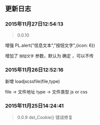 ## 更新日志


### 2015年11月27日12:54:13

>0.0.10

增强 PL.alert("信息文本","按钮文字",{icon: 6})

增加了 `按钮文字` 参数，默认为 确定 ，可以不传

### 2015年11月26日12:52:16

新增 loadjscssfile(file,type)

file -> 文件地址
type -> 文件类型 js or css


### 2015年11月25日14:24:41

>0.0.9
del_Cookie() 错误修复
